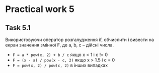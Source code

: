 # Practical work 5

## Task 5.1
Використовуючи оператор розгалудження if, обчислити і вивести на екран значення змінної F, де a, b, c – дійсні числа.

- `F = a * pow(x, 2) + b / c` якщо x < 1 і c != 0
- `F = (x - a) / pow(x - c, 2)` якщо x > 1.5 і c = 0
- `F = pow(x, 2) / pow(c, 2)` в інших випадках
